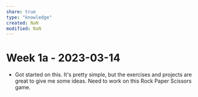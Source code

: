 ```yaml
---
share: true
type: "knowledge"
created: NaN 
modified: NaN
---
```

 
# Week 1a - 2023-03-14
 - Got started on this. It's pretty simple, but the exercises and projects are great to give me some ideas. Need to work on this Rock Paper Scissors game.

